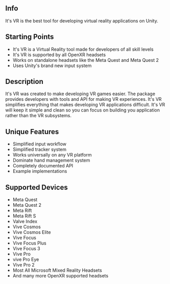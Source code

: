 ## Info

It's VR is the best tool for developing virtual reality applications on Unity.

## Starting Points

- It's VR is a Virtual Reality tool made for developers of all 
skill levels
- It's VR is supported by all OpenXR headsets
- Works on standalone headsets like the Meta Quest and Meta Quest 2
- Uses Unity's brand new input system

## Description

It's VR was created to make developing VR games easier. The package
provides developers with tools and API for making VR experiences.
It's VR simplifies everything that makes developing VR applications
difficult. It's VR will keep it simple and clean so you can focus
on building you application rather than the VR subsystems.

## Unique Features

- Simplified input workflow
- Simplified tracker system
- Works universally on any VR platform
- Dominate hand management system
- Completely documented API
- Example implementations

## Supported Devices

- Meta Quest
- Meta Quest 2
- Meta Rift
- Meta Rift S
- Valve Index
- Vive Cosmos 
- Vive Cosmos Elite
- Vive Focus
- Vive Focus Plus
- Vive Focus 3
- Vive Pro 
- vive Pro Eye
- Vive Pro 2
- Most All Microsoft Mixed Reality Headsets
- And many more OpenXR supported headsets